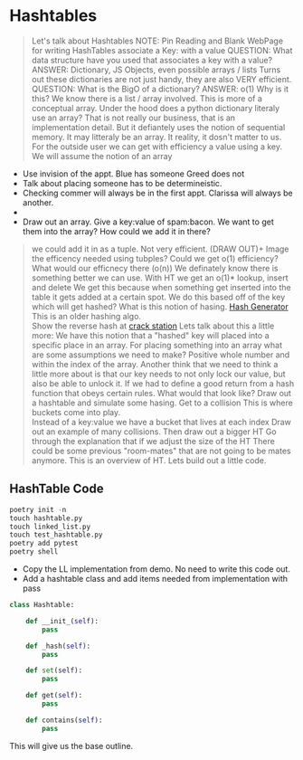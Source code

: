 # Hashtables

> Let's talk about Hashtables
> NOTE: Pin Reading and Blank WebPage for writing
> HashTables associate a Key: with a value
> QUESTION: What data structure have you used that associates a key with a value?
> ANSWER: Dictionary, JS Objects, even possible arrays / lists
> Turns out these dictionaries are not just handy, they are also VERY efficient.
> QUESTION: What is the BigO of a dictionary?
> ANSWER: o(1)
> Why is it this?  We know there is a list / array involved. This is more of a conceptual array.  Under the hood does a python dictionary literaly use an array? That is not really our business, that is an implementation detail. But it defiantely uses the notion of sequential memory. It may litteraly be an array. It reality, it dosn't matter to us. For the outside user we can get with efficiency a value using a key. We will assume the notion of an array

- Use invision of the appt.  Blue has someone Greed does not
- Talk about placing someone has to be determineistic.
- Checking commer will always be in the first appt.  Clarissa will always be another.
- 
- Draw out an array.  Give a key:value of spam:bacon. We want to get them into the array?  How could we add it in there?

> we could add it in as a tuple.  Not very efficient. (DRAW OUT)+
> Image the efficency needed using tubples?  Could we get o(1) efficiency?
> What would our efficnecy there (o(n))
> We definately know there is something better we can use.
> With HT we get an o(1)* lookup, insert and delete
> We get this because when something get inserted into the table
> it gets added at a certain spot.
> We do this based off of the key which will get hashed?
> What is this notion of hasing.
> [Hash Generator](https://www.md5hashgenerator.com/)
> This is an older hashing algo.  
> Show the reverse hash at
> [crack station](https://crackstation.net/)
> Lets talk about this a little more: We have this notion that a "hashed" key will placed into a specific place in an array.
> For placing something into an array what are some assumptions we need to make?
> Positive whole number and within the index of the array.
> Another think that we need to think a little more about is that our key
> needs to not only lock our value, but also be able to unlock it.
> If we had to define a good return from a hash function that obeys
> certain rules. What would that look like?
> Draw out a hashtable and simulate some hasing. Get to a collision
> This is where buckets come into play.  
> Instead of a key:value we have a bucket that lives at each index
> Draw out an example of many collisions. Then draw out a bigger HT
> Go through the explanation that if we adjust the size of the HT
> There could be some previous "room-mates" that are not going to be mates anymore.
> This is an overview of HT. Lets build out a little code.

## HashTable Code

```python
poetry init -n
touch hashtable.py
touch linked_list.py
touch test_hashtable.py
poetry add pytest
poetry shell
```

- Copy the LL implementation from demo.  No need to write this code out.
- Add a hashtable class and add items needed from implementation with pass

```python
class Hashtable:

    def __init_(self):
        pass

    def _hash(self):
        pass

    def set(self):
        pass

    def get(self):
        pass

    def contains(self):
        pass
```

This will give us the base outline.